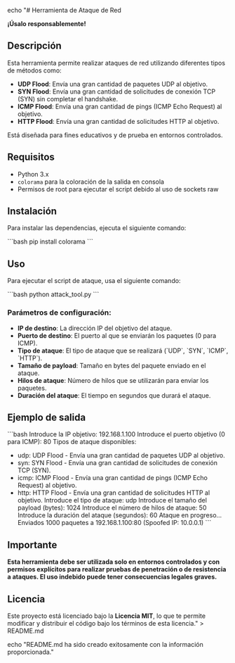 echo "# Herramienta de Ataque de Red

**¡Úsalo responsablemente!**

## Descripción

Esta herramienta permite realizar ataques de red utilizando diferentes tipos de métodos como:

- **UDP Flood**: Envía una gran cantidad de paquetes UDP al objetivo.
- **SYN Flood**: Envía una gran cantidad de solicitudes de conexión TCP (SYN) sin completar el handshake.
- **ICMP Flood**: Envía una gran cantidad de pings (ICMP Echo Request) al objetivo.
- **HTTP Flood**: Envía una gran cantidad de solicitudes HTTP al objetivo.

Está diseñada para fines educativos y de prueba en entornos controlados.

## Requisitos

- Python 3.x
- `colorama` para la coloración de la salida en consola
- Permisos de root para ejecutar el script debido al uso de sockets raw

## Instalación

Para instalar las dependencias, ejecuta el siguiente comando:

\`\`\`bash
pip install colorama
\`\`\`

## Uso

Para ejecutar el script de ataque, usa el siguiente comando:

\`\`\`bash
python attack_tool.py
\`\`\`

### Parámetros de configuración:

- **IP de destino**: La dirección IP del objetivo del ataque.
- **Puerto de destino**: El puerto al que se enviarán los paquetes (0 para ICMP).
- **Tipo de ataque**: El tipo de ataque que se realizará (\`UDP\`, \`SYN\`, \`ICMP\`, \`HTTP\`).
- **Tamaño de payload**: Tamaño en bytes del paquete enviado en el ataque.
- **Hilos de ataque**: Número de hilos que se utilizarán para enviar los paquetes.
- **Duración del ataque**: El tiempo en segundos que durará el ataque.

## Ejemplo de salida

\`\`\`bash
Introduce la IP objetivo: 192.168.1.100
Introduce el puerto objetivo (0 para ICMP): 80
Tipos de ataque disponibles:
  - udp: UDP Flood - Envía una gran cantidad de paquetes UDP al objetivo.
  - syn: SYN Flood - Envía una gran cantidad de solicitudes de conexión TCP (SYN).
  - icmp: ICMP Flood - Envía una gran cantidad de pings (ICMP Echo Request) al objetivo.
  - http: HTTP Flood - Envía una gran cantidad de solicitudes HTTP al objetivo.
Introduce el tipo de ataque: udp
Introduce el tamaño del payload (bytes): 1024
Introduce el número de hilos de ataque: 50
Introduce la duración del ataque (segundos): 60
Ataque en progreso...
Enviados 1000 paquetes a 192.168.1.100:80 (Spoofed IP: 10.0.0.1)
\`\`\`

## Importante

**Esta herramienta debe ser utilizada solo en entornos controlados y con permisos explícitos para realizar pruebas de penetración o de resistencia a ataques. El uso indebido puede tener consecuencias legales graves.**

## Licencia

Este proyecto está licenciado bajo la **Licencia MIT**, lo que te permite modificar y distribuir el código bajo los términos de esta licencia." > README.md

echo "README.md ha sido creado exitosamente con la información proporcionada."
